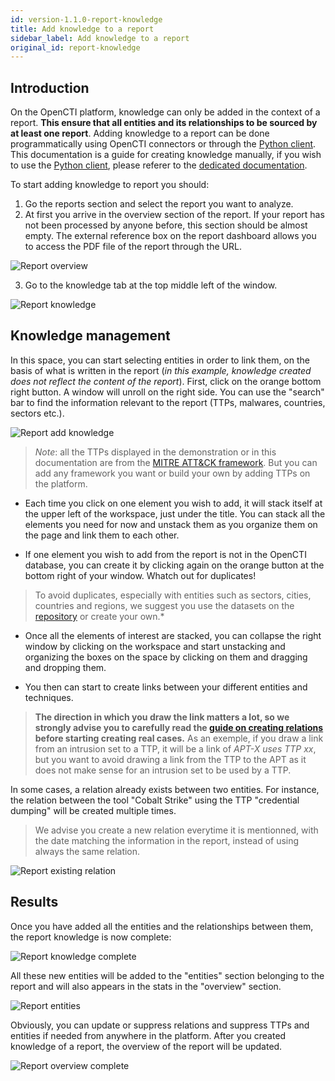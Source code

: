 ```yaml
---
id: version-1.1.0-report-knowledge
title: Add knowledge to a report
sidebar_label: Add knowledge to a report
original_id: report-knowledge
---
```


## Introduction

On the OpenCTI platform, knowledge can only be added in the context of a report. **This ensure that all entities and its relationships to be sourced by at least one report**. Adding knowledge to a report can be done programmatically using OpenCTI connectors or through the [Python client](https://github.com/OpenCTI-Platform/client-python). This documentation is a guide for creating knowledge manually, if you wish to use the [Python client](https://github.com/OpenCTI-Platform/client-python), please referer to the [dedicated documentation](https://opencti-client-for-python.readthedocs.io/en/latest/).

To start adding knowledge to report you should:

1. Go the reports section and select the report you want to analyze.
2. At first you arrive in the overview section of the report. If your report has not been processed by anyone before, this section should be almost empty. The external reference box on the report dashboard allows you to access the PDF file of the report through the URL.

![Report overview](assets/usage/report_overview.png "Report overview")

3. Go to the knowledge tab at the top middle left of the window.

![Report knowledge](assets/usage/report_knowledge.png "Report knowledge")

## Knowledge management

In this space, you can start selecting entities in order to link them, on the basis of what is written in the report (*in this example, knowledge created does not reflect the content of the report*). First, click on the orange bottom right button. A window will unroll on the right side. You can use the "search" bar to find the information relevant to the report (TTPs, malwares, countries, sectors etc.).

![Report add knowledge](assets/usage/report_knowledge_add.png "Report add knowledge")

> *Note*: all the TTPs displayed in the demonstration or in this documentation are from the [MITRE ATT&CK framework](https://attack.mitre.org). But you can add any framework you want or build your own by adding TTPs on the platform.

* Each time you click on one element you wish to add, it will stack itself at the upper left of the workspace, just under the title. You can stack all the elements you need for now and unstack them as you organize them on the page and link them to each other.

* If one element you wish to add from the report is not in the OpenCTI database, you can create it by clicking again on the orange button at the bottom right of your window. Whatch out for duplicates!

> To avoid duplicates, especially with entities such as sectors, cities, countries and regions, we suggest you use the datasets on the [repository](https://github.com/OpenCTI-Platform/datasets) or create your own.*

* Once all the elements of interest are stacked, you can collapse the right window by clicking on the workspace and start unstacking and organizing the boxes on the space by clicking on them and dragging and dropping them.

* You then can start to create links between your different entities and techniques. 

> **The direction in which you draw the link matters a lot, so we strongly advise you to carefully read the [guide on creating relations](../reference/relations) before starting creating real cases.** As an exemple, if you draw a link from an intrusion set to a TTP, it will be a link of *APT-X uses TTP xx*, but you want to avoid drawing a link from the TTP to the APT as it does not make sense for an intrusion set to be used by a TTP. 

In some cases, a relation already exists between two entities. For instance, the relation between the tool "Cobalt Strike" using the TTP "credential dumping" will be created multiple times.

> We advise you create a new relation everytime it is mentionned, with the date matching the information in the report, instead of using always the same relation.

![Report existing relation](assets/usage/report_existing_relation.png "Report existing relation")

## Results

Once you have added all the entities and the relationships between them, the report knowledge is now complete:

![Report knowledge complete](assets/usage/report_knowledge_complete.png "Report knowledge complete")

All these new entities will be added to the "entities" section belonging to the report and will also appears in the stats in the "overview" section.

![Report entities](assets/usage/report_entities_complete.png "Report entities")

Obviously, you can update or suppress relations and suppress TTPs and entities if needed from anywhere in the platform. After you created knowledge of a report, the overview of the report will be updated.

![Report overview complete](assets/usage/report_overview_complete.png "Report overview complete")